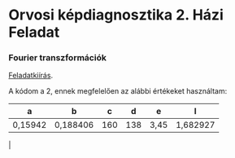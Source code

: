 <!--- <center> <h1>Orvosi képdiagnosztika 1. Házi Feladat</h1> </center>
<center> <h3>képalkotás modellezése
lineáris rendszerekkel</h3> </center>-->

# Orvosi képdiagnosztika 2. Házi Feladat
### Fourier transzformációk

[Feladatkiírás](http://home.mit.bme.hu/~hadhazi/Oktatas/OKD22/HF2/Fourier.pdf).

A kódom a 2, ennek megfelelően az alábbi értékeket használtam:

|a|b|c|d|e|I|
|:---:|:---:|:---:|:---:|:---:|:---:|
|0,15942 |0,188406|160|138|3,45|1,682927
|
